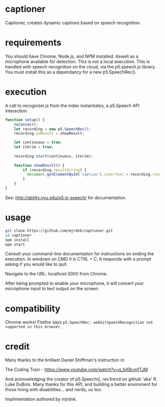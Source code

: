 # captioner

Captioner, creates dynamic captions based on speech recognition.

# requirements

You should have Chrome, Node.js, and NPM installed. Aswell as a microphone available for detection.
This is not a local execution. This is handled with speech recognition on the cloud,
via the p5.speech.js library. You must install this as a dependancy for a new p5.SpeechRec().

# execution

A call to recognizer.js from the index instantiates, a p5.Speech API interaction.
```js
function setup() {
    noCanvas();
    let recording = new p5.SpeechRec();
    recording.onResult = showResult;

    let continuous = true;
    let iterim = true;
  
    recording.start(continuous, iterim);
    
    function showResult() {
        if (recording.resultString) {
          document.getElementById('caption').innerText = recording.resultString;
        }
    }
}
```

See: http://ability.nyu.edu/p5.js-speech/ for documentation.

# usage

```bash
git clone https://github.com/mjrdnk/captioner.git
cd captioner
npm install
npm start
```
Consult your command-line documentation for instructions on ending the execution.
In windows on CMD it is CTRL + C. It responds with a prompt asking if you would like to quit.

Navigate to the URL: localhost:3000 from Chrome.

After being prompted to enable your microphone, it will convert your microphone
input to text output on the screen.

# compatibility

Chrome works!
Firefox says ```p5.SpeechRec: webkitSpeechRecognition not supported in this browser.```

# credit
Many thanks to the brilliant Daniel Shiffman's instruction in:

The Coding Train - https://www.youtube.com/watch?v=q_bXBcmfTJM

And acknowledging the creator of p5.Speech(), rev3rend on github 'aka' R. Luke DuBois. 
Many thanks for this API, and building a better enviroment for those living with disabilities... 
and nerds, us too.

Implimentation authored by mjrdnk.

